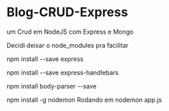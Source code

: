 # Blog-CRUD-Express
um Crud em NodeJS com Express e Mongo

Decidi deixar o node_modules pra facilitar

npm install --save express

npm install --save express-handlebars

npm install body-parser --save


npm install -g nodemon
Rodando em nodemon app.js

